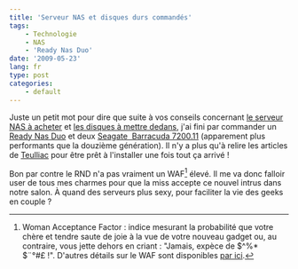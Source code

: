 ```yaml
---
title: 'Serveur NAS et disques durs commandés'
tags:
    - Technologie
    - NAS
    - 'Ready Nas Duo'
date: '2009-05-23'
lang: fr
type: post
categories:
    - default
---
```


Juste un petit mot pour dire que suite à vos conseils concernant [le serveur NAS à acheter](/2009/02/quel-serveur-nas-pour-la-maison/) et [les disques à mettre dedans](/2009/04/quel-disque-choisir/), j'ai fini par commander un [Ready Nas Duo](http://www.ldlc.com/fiche/PB00077547.html) et deux [Seagate  Barracuda 7200.11](http://www.ldlc.com/fiche/PB00082857.html) (apparement plus performants que la douzième génération). Il n'y a plus qu'à relire les articles de [Teulliac](http://www.teulliac.com/search/ReadyNas) pour être prêt à l'installer une fois tout ça arrivé&nbsp;!

Bon par contre le RND n'a pas vraiment un WAF[^waf] élevé. Il me va donc falloir user de tous mes charmes pour que la miss accepte ce nouvel intrus dans notre salon. À quand des serveurs plus sexy, pour faciliter la vie des geeks en couple&nbsp;?

[^waf]: Woman Acceptance Factor : indice mesurant la probabilité que votre chère et tendre saute de joie à la vue de votre nouveau gadget ou, au contraire, vous jette dehors en criant&nbsp;: "Jamais, expèce de $^%* $¨°#£&nbsp;!". D'autres détails sur le WAF sont disponibles [par ici](http://www.lesgeeks.net/article-engeeklopedie/waf.html).</span>